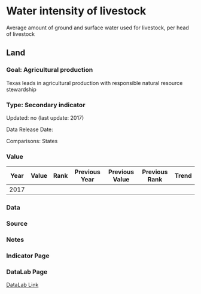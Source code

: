 # Water intensity of livestock

Average amount of ground and surface water used for livestock, per head of livestock

## Land

### Goal: Agricultural production

Texas leads in agricultural production with responsible natural resource stewardship

### Type: Secondary indicator

Updated: no (last update: 2017)

Data Release Date: 

Comparisons: States

### Value

| Year      |  Value      | Rank        | Previous Year | Previous Value | Previous Rank | Trend | 
| ----------- | ----------- | ----------- | ----------- | ----------- | ----------- | -----------|
|    2017     |             |             |             |             |             |            |

### Data

### Source

### Notes


### Indicator Page


### DataLab Page

[DataLab Link](https://datalab.texas2036.org/typotxd/estimated-use-of-water-in-the-united-states-by-county?accesskey=yrnrdqg)